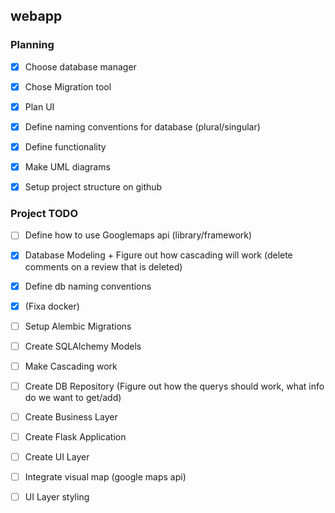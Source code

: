 ## webapp
### Planning
 - [x] Choose database manager
 - [x] Chose Migration tool
 - [x] Plan UI
 - [x] Define naming conventions for database (plural/singular)
 - [x] Define functionality
 - [x] Make UML diagrams
 - [x] Setup project structure on github
 
 
 ### Project TODO
 - [ ] Define how to use Googlemaps api (library/framework)
 - [x] Database Modeling + Figure out how cascading will work (delete comments on a review that is deleted)
 - [x] Define db naming conventions
 - [x] (Fixa docker)
 - [ ] Setup Alembic Migrations
 - [ ] Create SQLAlchemy Models
 - [ ] Make Cascading work
 - [ ] Create DB Repository (Figure out how the querys should work, what info do we want to get/add)
 - [ ] Create Business Layer
 - [ ] Create Flask Application
 - [ ] Create UI Layer
 - [ ] Integrate visual map (google maps api)
 - [ ] UI Layer styling

